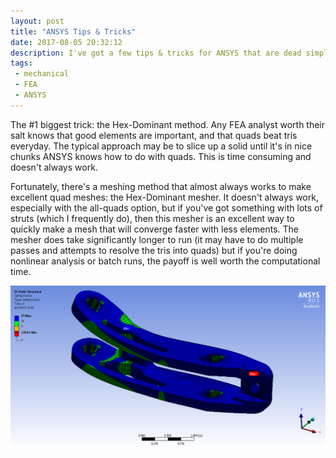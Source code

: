 ```yaml
---
layout: post
title: "ANSYS Tips & Tricks"
date: 2017-08-05 20:32:12
description: I've got a few tips & tricks for ANSYS that are dead simple. You may not need to go crazy slicing up your model in DesignModeler, after all!
tags:
 - mechanical
 - FEA
 - ANSYS
---
```


The #1 biggest trick: the Hex-Dominant method. Any FEA analyst worth their salt knows that good elements are important, and that quads beat tris everyday. The typical approach may be to slice up a solid until it's in nice chunks ANSYS knows how to do with quads. This is time consuming and doesn't always work.

Fortunately, there's a meshing method that almost always works to make excellent quad meshes: the Hex-Dominant mesher. It doesn't always work, especially with the all-quads option, but if you've got something with lots of struts (which I frequently do), then this mesher is an excellent way to quickly make a mesh that will converge faster with less elements. The mesher does take significantly longer to run (it may have to do multiple passes and attempts to resolve the tris into quads) but if you're doing nonlinear analysis or batch runs, the payoff is well worth the computational time.

![Mesh generated by the hex-dominant mesher](/images/007unsprung/DoubleFOS.PNG)
